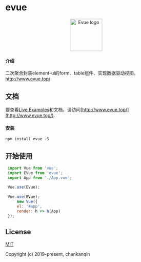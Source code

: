 # evue
<p align="center"><a href="http://www.evue.top/" target="_blank" rel="noopener noreferrer"><img width="100" src="https://www.ifnav.com/static/images/evue-logo.png" alt="Evue logo"></a></p>

#### 介绍
二次聚合封装element-ui的form、table组件、实现数据驱动视图。http://www.evue.top/

## 文档

要查看[Live Examples](http://www.evue.top/#/form/installation/)和文档，请访问[http://www.evue.top/](http://www.evue.top/).

#### 安装
```shell
npm install evue -S
```

## 开始使用
``` javascript
 import Vue from 'vue';
 import EVue from 'evue';
 import App from './App.vue';
 
 Vue.use(EVue);
 
 Vue.use(EVue);
     new Vue({
     el: '#app',
     render: h => h(App)
 });
```

## License

[MIT](http://opensource.org/licenses/MIT)

Copyright (c) 2019-present, chenkanqin